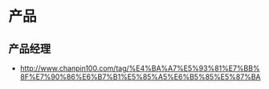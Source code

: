 # 产品

## 产品经理
* http://www.chanpin100.com/tag/%E4%BA%A7%E5%93%81%E7%BB%8F%E7%90%86%E6%B7%B1%E5%85%A5%E6%B5%85%E5%87%BA
